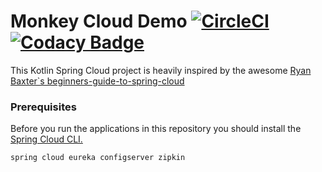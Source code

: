 # Monkey Cloud Demo  [![CircleCI](https://circleci.com/gh/c3smonkey/monkey-cloud-demo.svg?style=svg)](https://circleci.com/gh/c3smonkey/monkey-cloud-demo) [![Codacy Badge](https://api.codacy.com/project/badge/Grade/ddcc5a06288c4fc0b066dd95be4f217b)](https://www.codacy.com/app/marzelwidmer/monkey-cloud-demo?utm_source=github.com&amp;utm_medium=referral&amp;utm_content=c3smonkey/monkey-cloud-demo&amp;utm_campaign=Badge_Grade)

This Kotlin Spring Cloud project is heavily inspired by the awesome [Ryan Baxter`s beginners-guide-to-spring-cloud](https://github.com/ryanjbaxter/beginners-guide-to-spring-cloud)
 
 
### Prerequisites
 
Before you run the applications in this repository you should install the [Spring Cloud CLI.](https://cloud.spring.io/spring-cloud-cli/)

```bash
spring cloud eureka configserver zipkin
```
    
